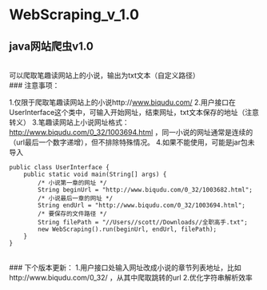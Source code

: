 # WebScraping_v_1.0
## java网站爬虫v1.0
<br/>
可以爬取笔趣读网站上的小说，输出为txt文本（自定义路径）

<br/>
### 注意事项：

1.仅限于爬取笔趣读网站上的小说http://www.biqudu.com/
2.用户接口在UserInterface这个类中，可输入开始网址，结束网址，txt文本保存的地址（注意转义）
3.笔趣读网站上小说网址格式：http://www.biqudu.com/0_32/1003694.html ，同一小说的网址通常是连续的（url最后一个数字递增），但不排除特殊情况。
4.如果不能使用，可能是jar包未导入

```
public class UserInterface {
    public static void main(String[] args) {
        /* 小说第一章的网址 */
        String beginUrl = "http://www.biqudu.com/0_32/1003682.html";
        /* 小说最后一章的网址 */
        String endUrl = "http://www.biqudu.com/0_32/1003694.html";
        /* 要保存的文件路径 */
        String filePath = "//Users//scott//Downloads//全职高手.txt";
        new WebScraping().run(beginUrl, endUrl, filePath);
    }
}
```
<br/>
### 下个版本更新：
1.用户接口处输入网址改成小说的章节列表地址，比如http://www.biqudu.com/0_32/ ，从其中爬取跳转的url
2.优化字符串解析效率
